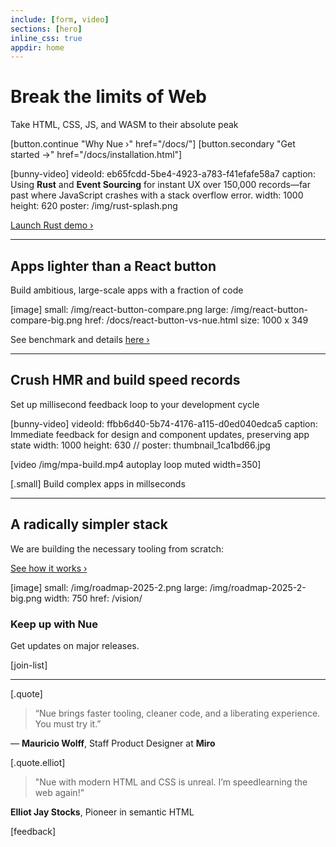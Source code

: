 ```yaml
---
include: [form, video]
sections: [hero]
inline_css: true
appdir: home
---
```



# Break the limits of Web
Take HTML, CSS, JS, and WASM to their absolute peak

[button.continue "Why Nue ›" href="/docs/"]
[button.secondary "Get started →" href="/docs/installation.html"]


[bunny-video]
  videoId: eb65fcdd-5be4-4923-a783-f41efafe58a7
  caption: Using **Rust** and **Event Sourcing** for instant UX over 150,000 records—far past where JavaScript crashes with a stack overflow error.
  width: 1000
  height: 620
  poster: /img/rust-splash.png

[Launch Rust demo ›](https://mpa.nuejs.org/app/?rust)

----
## Apps lighter than a React button
Build ambitious, large-scale apps with a fraction of code

[image]
  small: /img/react-button-compare.png
  large: /img/react-button-compare-big.png
  href: /docs/react-button-vs-nue.html
  size: 1000 x 349

See benchmark and details [here ›](/docs/react-button-vs-nue.html)


----
## Crush HMR and build speed records
Set up millisecond feedback loop to your development cycle

[bunny-video]
  videoId: ffbb6d40-5b74-4176-a115-d0ed040edca5
  caption: Immediate feedback for design and component updates, preserving app state
  width: 1000
  height: 630
  // poster: thumbnail_1ca1bd66.jpg


[video /img/mpa-build.mp4 autoplay loop muted width=350]

[.small]
  Build complex apps in millseconds


----
## A radically simpler stack
We are building the necessary tooling from scratch:

[See how it works ›](/vision/)

[image]
  small: /img/roadmap-2025-2.png
  large: /img/roadmap-2025-2-big.png
  width: 750
  href: /vision/

### Keep up with Nue
Get updates on major releases.

[join-list]

----

[.quote]
  > “Nue brings faster tooling, cleaner code, and a liberating experience. You must try it.”

  — **Mauricio Wolff**, Staff Product Designer at **Miro**


[.quote.elliot]
  > "Nue with modern HTML and CSS is unreal. I’m speedlearning the web again!"

  **Elliot Jay Stocks**, Pioneer in semantic HTML


[feedback]
